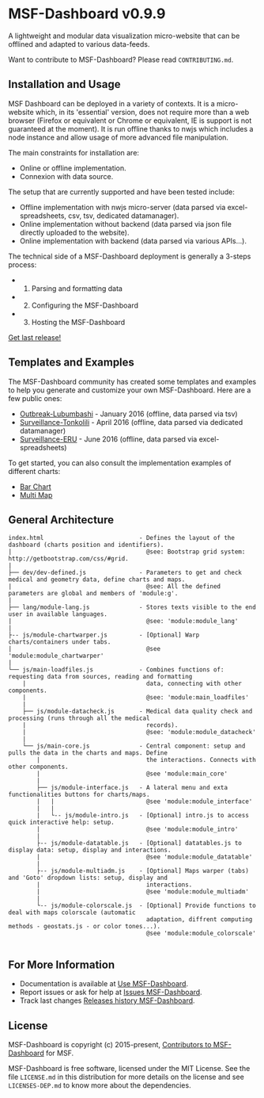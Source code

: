 MSF-Dashboard v0.9.9
====================

A lightweight and modular data visualization micro-website that can be offlined and adapted to various data-feeds.

Want to contribute to MSF-Dashboard? Please read `CONTRIBUTING.md`.


Installation and Usage
----------------------

MSF Dashboard can be deployed in a variety of contexts. It is a micro-website which, in its 'essential' version, does not require more than a web browser (Firefox or equivalent or Chrome or equivalent, IE is support is not guaranteed at the moment). It is run offline thanks to nwjs which includes a node instance and allow usage of more advanced file manipulation.

The main constraints for installation are:
- Online or offline implementation.
- Connexion with data source. 

The setup that are currently supported and have been tested include:
- Offline implementation with nwjs micro-server (data parsed via excel-spreadsheets, csv, tsv, dedicated datamanager).
- Online implementation without backend (data parsed via json file directly uploaded to the website).
- Online implementation with backend (data parsed via various APIs...).

The technical side of a MSF-Dashboard deployment is generally a 3-steps process:
- 1) Parsing and formatting data 
- 2) Configuring the MSF-Dashboard
- 3) Hosting the MSF-Dashboard

[Get last release!](https://github.com/MSF-UK/MSF-Dashboard/releases)

Templates and Examples
----------------------

The MSF-Dashboard community has created some templates and examples to help you generate and customize your own MSF-Dashboard. Here are a few public ones:

+ [Outbreak-Lubumbashi](http://braimbault.github.io/NA) - January 2016 (offline, data parsed via tsv)
+ [Surveillance-Tonkolili](http://braimbault.github.io/MSF-Dashboard_Surveillance-Tonkolili/demo-site/) - April 2016 (offline, data parsed via dedicated datamanager)
+ [Surveillance-ERU](http://braimbault.github.io/NA) - June 2016 (offline, data parsed via excel-spreadsheets)

To get started, you can also consult the implementation examples of different charts:

+ [Bar Chart](http://braimbault.github.io/NA)
+ [Multi Map](http://braimbault.github.io/NA)


General Architecture
--------------------

```
index.html                           - Defines the layout of the dashboard (charts position and identifiers). 
|                                      @see: Bootstrap grid system: http://getbootstrap.com/css/#grid.  
|
├── dev/dev-defined.js               - Parameters to get and check medical and geometry data, define charts and maps.
|                                      @see: All the defined parameters are global and members of 'module:g'.
|
├── lang/module-lang.js              - Stores texts visible to the end user in available languages.
|                                      @see: 'module:module_lang'
|
├-- js/module-chartwarper.js         - [Optional] Warp charts/containers under tabs.
|                                      @see 'module:module_chartwarper'
|
└── js/main-loadfiles.js             - Combines functions of: requesting data from sources, reading and formatting
    |                                  data, connecting with other components.
    |                                  @see: 'module:main_loadfiles'
    |
    ├── js/module-datacheck.js       - Medical data quality check and processing (runs through all the medical
    |                                  records).
    |                                  @see: 'module:module_datacheck'
    |
    └── js/main-core.js              - Central component: setup and pulls the data in the charts and maps. Define  
        |                              the interactions. Connects with other components.
        |                              @see 'module:main_core'
        |
        ├── js/module-interface.js   - A lateral menu and exta functionalities buttons for charts/maps. 
        |   |                          @see 'module:module_interface'
        |   |          
        |   └-- js/module-intro.js   - [Optional] intro.js to access quick interactive help: setup.
        |                              @see 'module:module_intro'
        |
        ├-- js/module-datatable.js   - [Optional] datatables.js to display data: setup, display and interactions.
        |                              @see 'module:module_datatable'
        |
        ├-- js/module-multiadm.js    - [Optional] Maps warper (tabs) and 'Goto' dropdown lists: setup, display and 
        |                              interactions.
        |                              @see 'module:module_multiadm'
        |
        └-- js/module-colorscale.js  - [Optional] Provide functions to deal with maps colorscale (automatic 
                                       adaptation, diffrent computing methods - geostats.js - or color tones...).
                                       @see 'module:module_colorscale'          
    
```

For More Information
--------------------

+ Documentation is available at [Use MSF-Dashboard](https://MSF-UK.github.io/MSF-Dashboard_doc).
+ Report issues or ask for help  at [Issues MSF-Dashboard](https://github.com/MSF-UK/MSF-Dashboard/issues).
+ Track last changes [Releases history MSF-Dashboard](https://github.com/MSF-UK/MSF-Dashboard/releases).

License
-------

MSF-Dashboard is copyright (c) 2015-present, [Contributors to MSF-Dashboard](https://github.com/MSF-UK/MSF-Dashboard/graphs/contributors) for MSF.

MSF-Dashboard is free software, licensed under the MIT License. See the file `LICENSE.md` in this distribution for more details on the license and see `LICENSES-DEP.md` to know more about the dependencies.

